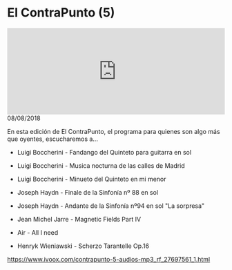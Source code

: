 # El ContraPunto (5)
<iframe id='audio_88903085' frameborder='0' allowfullscreen='' scrolling='no' height='200' style='width:100%;' src='https://www.ivoox.com/player_ej_27697561_6_1.html' loading='lazy'></iframe>08/08/2018

En esta edición de El ContraPunto, el programa para quienes son algo más que oyentes, escucharemos a... 

 - Luigi Boccherini - Fandango del Quinteto para guitarra en sol 

 - Luigi Boccherini - Musica nocturna de las calles de Madrid

 - Luigi Boccherini - Minueto del Quinteto en mi menor

 - Joseph Haydn - Finale de la Sinfonía nº 88 en sol

 - Joseph Haydn - Andante de la Sinfonía nº94 en sol "La sorpresa"

 - Jean Michel Jarre - Magnetic Fields Part IV

 - Air - All I need

 - Henryk Wieniawski - Scherzo Tarantelle Op.16 

https://www.ivoox.com/contrapunto-5-audios-mp3_rf_27697561_1.html
